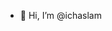 - 👋 Hi, I’m @ichaslam

<!---
ichaslam/ichaslam is a ✨ special ✨ repository because its `README.md` (this file) appears on your GitHub profile.
You can click the Preview link to take a look at your changes.
--->
